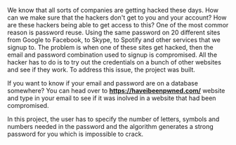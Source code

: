 We know that all sorts of companies are getting hacked these days. How can we make sure that the hackers don't get to you and your account? How are these hackers being able to get access to this? One of the most commor reason is password reuse. Using the same password on 20 different sites from Google to Facebook, to Skype, to Spotify and other services that we signup to. The problem is when one of these sites get hacked, then the email and password combination used to signup is compromised. All the hacker has to do is to try out the credentials on a bunch of other websites and see if they work. To address this issue, the project was built. 


If you want to know if your email and password are on a database somewhere? You can head over to **https://haveibeenpwned.com/** website and type in your email to see if it was inolved in a website that had been compromised.


In this project, the user has to specify the number of letters, symbols and numbers needed in the password and the algorithm generates a strong password for you which is impossible to crack. 
